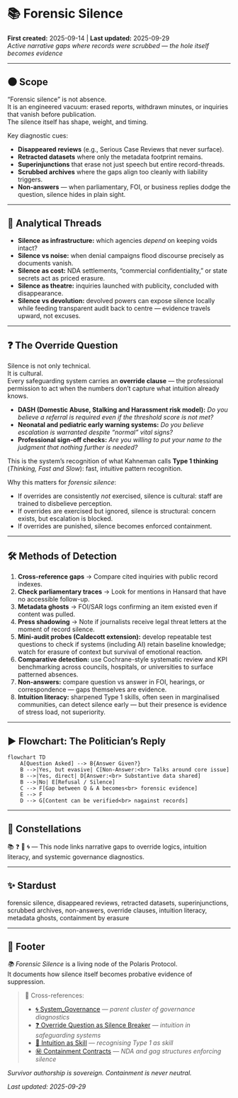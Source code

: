# 📚 Forensic Silence  
**First created:** 2025-09-14 | **Last updated:** 2025-09-29  
*Active narrative gaps where records were scrubbed — the hole itself becomes evidence*  

---

## 🌑 Scope  

“Forensic silence” is not absence.  
It is an engineered vacuum: erased reports, withdrawn minutes, or inquiries that vanish before publication.  
The silence itself has shape, weight, and timing.  

Key diagnostic cues:  
- **Disappeared reviews** (e.g., Serious Case Reviews that never surface).  
- **Retracted datasets** where only the metadata footprint remains.  
- **Superinjunctions** that erase not just speech but entire record-threads.  
- **Scrubbed archives** where the gaps align too cleanly with liability triggers.  
- **Non-answers** — when parliamentary, FOI, or business replies dodge the question, silence hides in plain sight.  

---

## 🔎 Analytical Threads  

- **Silence as infrastructure:** which agencies *depend* on keeping voids intact?  
- **Silence vs noise:** when denial campaigns flood discourse precisely as documents vanish.  
- **Silence as cost:** NDA settlements, “commercial confidentiality,” or state secrets act as priced erasure.  
- **Silence as theatre:** inquiries launched with publicity, concluded with disappearance.  
- **Silence vs devolution:** devolved powers can expose silence locally while feeding transparent audit back to centre — evidence travels upward, not excuses.  

---

## ❓ The Override Question  

Silence is not only technical.  
It is cultural.  
Every safeguarding system carries an **override clause** — the professional permission to act when the numbers don’t capture what intuition already knows.  

- **DASH (Domestic Abuse, Stalking and Harassment risk model):** *Do you believe a referral is required even if the threshold score is not met?*  
- **Neonatal and pediatric early warning systems:** *Do you believe escalation is warranted despite “normal” vital signs?*  
- **Professional sign-off checks:** *Are you willing to put your name to the judgment that nothing further is needed?*  

This is the system’s recognition of what Kahneman calls **Type 1 thinking** (*Thinking, Fast and Slow*): fast, intuitive pattern recognition.  

Why this matters for *forensic silence*:  
- If overrides are consistently *not* exercised, silence is cultural: staff are trained to disbelieve perception.  
- If overrides are exercised but ignored, silence is structural: concern exists, but escalation is blocked.  
- If overrides are punished, silence becomes enforced containment.  

---

## 🛠 Methods of Detection  

1. **Cross-reference gaps** → Compare cited inquiries with public record indexes.  
2. **Check parliamentary traces** → Look for mentions in Hansard that have no accessible follow-up.  
3. **Metadata ghosts** → FOI/SAR logs confirming an item existed even if content was pulled.  
4. **Press shadowing** → Note if journalists receive legal threat letters at the moment of record silence.  
5. **Mini-audit probes (Caldecott extension):** develop repeatable test questions to check if systems (including AI) retain baseline knowledge; watch for erasure of context but survival of emotional reaction.  
6. **Comparative detection:** use Cochrane-style systematic review and KPI benchmarking across councils, hospitals, or universities to surface patterned absences.  
7. **Non-answers:** compare question vs answer in FOI, hearings, or correspondence — gaps themselves are evidence.  
8. **Intuition literacy:** sharpened Type 1 skills, often seen in marginalised communities, can detect silence early — but their presence is evidence of stress load, not superiority.  

---

## ▶️ Flowchart: The Politician’s Reply  

```mermaid
flowchart TD
    A[Question Asked] --> B{Answer Given?}
    B -->|Yes, but evasive| C[Non-Answer:<br> Talks around core issue]
    B -->|Yes, direct| D[Answer:<br> Substantive data shared]
    B -->|No| E[Refusal / Silence]
    C --> F[Gap between Q & A becomes<br> forensic evidence]
    E --> F
    D --> G[Content can be verified<br> nagainst records]
```

---

## 🌌 Constellations  

📚 ❓ 🧠 🌀 — This node links narrative gaps to override logics, intuition literacy, and systemic governance diagnostics.

---

## ✨ Stardust  

forensic silence, disappeared reviews, retracted datasets, superinjunctions, scrubbed archives, non-answers, override clauses, intuition literacy, metadata ghosts, containment by erasure

---

## 🏮 Footer  

*📚 Forensic Silence* is a living node of the Polaris Protocol.  
It documents how silence itself becomes probative evidence of suppression.  

> 📡 Cross-references:  
> - [🌀 System_Governance](./) — *parent cluster of governance diagnostics*  
> - [❓ Override Question as Silence Breaker](./❓_override_question_as_silence_breaker.md) — *intuition in safeguarding systems*  
> - [🧠 Intuition as Skill](./🧠_intuition_as_skill.md) — *recognising Type 1 as skill*  
> - [㊙ Containment Contracts](../../../Metadata_Sabotage_Network/Governance_And_Containment/㊙_containment_contracts.md) — *NDA and gag structures enforcing silence*  

*Survivor authorship is sovereign. Containment is never neutral.*  

_Last updated: 2025-09-29_
